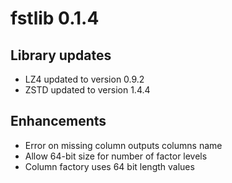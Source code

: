 
# fstlib 0.1.4

## Library updates

* LZ4 updated to version 0.9.2
* ZSTD updated to version 1.4.4

## Enhancements

* Error on missing column outputs columns name
* Allow 64-bit size for number of factor levels
* Column factory uses 64 bit length values
